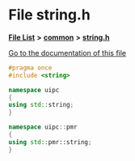 

# File string.h

[**File List**](files.md) **>** [**common**](dir_fe04c8fb910be76d82cd33e795163b9b.md) **>** [**string.h**](string_8h.md)

[Go to the documentation of this file](string_8h.md)


```C++
#pragma once
#include <string>

namespace uipc
{
using std::string;
}

namespace uipc::pmr
{
using std::pmr::string;
}
```


